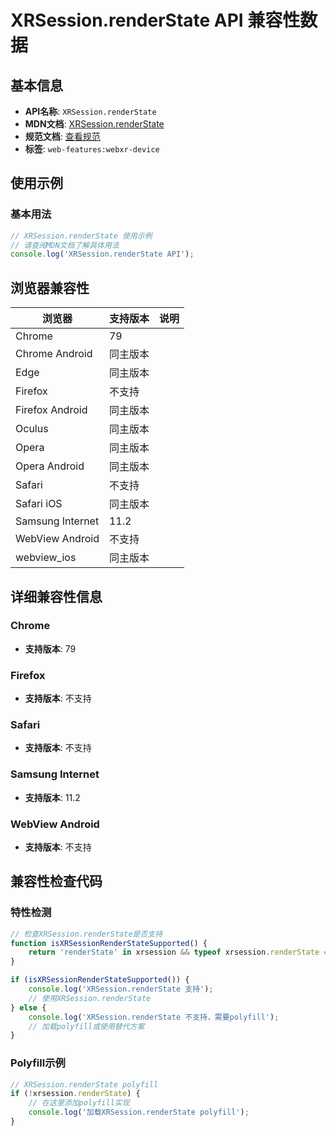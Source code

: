 # XRSession.renderState API 兼容性数据

## 基本信息

- **API名称**: `XRSession.renderState`
- **MDN文档**: [XRSession.renderState](https://developer.mozilla.org/docs/Web/API/XRSession/renderState)
- **规范文档**: [查看规范](https://immersive-web.github.io/webxr/#dom-xrsession-renderstate)
- **标签**: `web-features:webxr-device`

## 使用示例

### 基本用法

```javascript
// XRSession.renderState 使用示例
// 请查阅MDN文档了解具体用法
console.log('XRSession.renderState API');
```

## 浏览器兼容性

| 浏览器 | 支持版本 | 说明 |
|--------|----------|------|
| Chrome | 79 |  |
| Chrome Android | 同主版本 |  |
| Edge | 同主版本 |  |
| Firefox | 不支持 |  |
| Firefox Android | 同主版本 |  |
| Oculus | 同主版本 |  |
| Opera | 同主版本 |  |
| Opera Android | 同主版本 |  |
| Safari | 不支持 |  |
| Safari iOS | 同主版本 |  |
| Samsung Internet | 11.2 |  |
| WebView Android | 不支持 |  |
| webview_ios | 同主版本 |  |

## 详细兼容性信息

### Chrome

- **支持版本**: 79

### Firefox

- **支持版本**: 不支持

### Safari

- **支持版本**: 不支持

### Samsung Internet

- **支持版本**: 11.2

### WebView Android

- **支持版本**: 不支持

## 兼容性检查代码

### 特性检测

```javascript
// 检查XRSession.renderState是否支持
function isXRSessionRenderStateSupported() {
    return 'renderState' in xrsession && typeof xrsession.renderState === 'function';
}

if (isXRSessionRenderStateSupported()) {
    console.log('XRSession.renderState 支持');
    // 使用XRSession.renderState
} else {
    console.log('XRSession.renderState 不支持，需要polyfill');
    // 加载polyfill或使用替代方案
}
```

### Polyfill示例

```javascript
// XRSession.renderState polyfill
if (!xrsession.renderState) {
    // 在这里添加polyfill实现
    console.log('加载XRSession.renderState polyfill');
}
```

